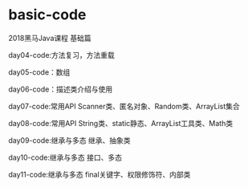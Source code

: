 # basic-code
2018黑马Java课程 基础篇

day04-code:方法复习，方法重载

day05-code：数组

day06-code：描述类介绍与使用

day07-code:常用API Scanner类、匿名对象、Random类、ArrayList集合

day08-code:常用API String类、static静态、ArrayList工具类、Math类

day09-code:继承与多态 继承、抽象类

day10-code:继承与多态 接口、多态

day11-code:继承与多态 final关键字、权限修饰符、内部类
